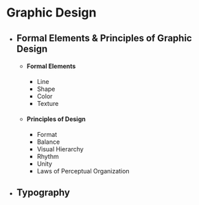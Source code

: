 # Graphic Design
- ## Formal Elements & Principles of Graphic Design
    - #### Formal Elements   
        - Line                  
        - Shape
        - Color
        - Texture
    - #### Principles of Design
        - Format
        - Balance
        - Visual Hierarchy
        - Rhythm
        - Unity
        - Laws of Perceptual Organization
- ## Typography
